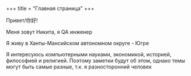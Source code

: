 +++
title = "Главная страница"
+++

Привет/你好!

Меня зовут Никита, я QA инженер

Я живу в Ханты-Мансийском автономном округе - Югре

Я интересуюсь компьютерными науками, экономикой, историей, философией и религией. Поэтому заметки будут об этом, однако темы могут быть самые разные, т.к. я разносторонний человек
